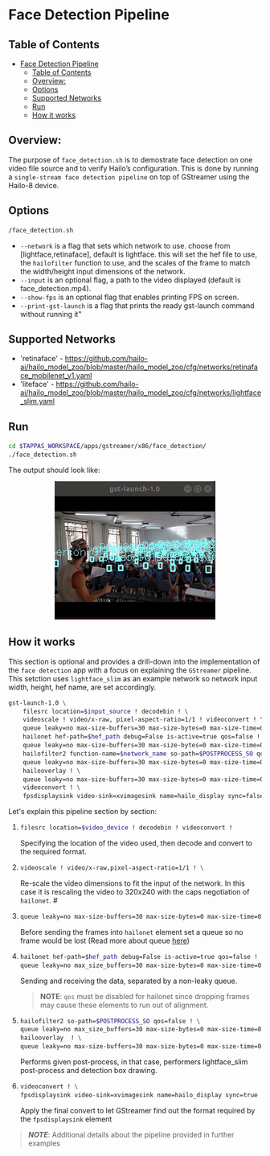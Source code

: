 # Face Detection Pipeline

## Table of Contents

- [Face Detection Pipeline](#face-detection-pipeline)
  - [Table of Contents](#table-of-contents)
  - [Overview:](#overview)
  - [Options](#options)
  - [Supported Networks](#supported-networks)
  - [Run](#run)
  - [How it works](#how-it-works)

## Overview:

The purpose of `face_detection.sh` is to demostrate face detection on one video file source and to verify Hailo’s configuration.
This is done by running a `single-stream face detection pipeline` on top of GStreamer using the Hailo-8 device.

## Options

```sh
/face_detection.sh
```

- `--network` is a flag that sets which network to use. choose from [lightface,retinaface], default is lightface.
  this will set the hef file to use, the `hailofilter` function to use, and the scales of the frame to match the width/height input dimensions of the network.
- `--input` is an optional flag, a path to the video displayed (default is face_detection.mp4).
- `--show-fps` is an optional flag that enables printing FPS on screen.
- `--print-gst-launch` is a flag that prints the ready gst-launch command without running it"

## Supported Networks

- 'retinaface' - <https://github.com/hailo-ai/hailo_model_zoo/blob/master/hailo_model_zoo/cfg/networks/retinaface_mobilenet_v1.yaml>
- 'liteface' - https://github.com/hailo-ai/hailo_model_zoo/blob/master/hailo_model_zoo/cfg/networks/lightface_slim.yaml

## Run

```sh
cd $TAPPAS_WORKSPACE/apps/gstreamer/x86/face_detection/
./face_detection.sh
```

The output should look like:

<div align="center">
    <img src="readme_resources/face_detection_pipeline.gif" width="320px" height="275px"/> 
</div>

## How it works

This section is optional and provides a drill-down into the implementation of the `face detection` app with a focus on explaining the `GStreamer` pipeline.
This setction uses `lightface_slim` as an example network so network input width, height, hef name, are set accordingly.

```sh
gst-launch-1.0 \
    filesrc location=$input_source ! decodebin ! \
    videoscale ! video/x-raw, pixel-aspect-ratio=1/1 ! videoconvert ! \
    queue leaky=no max-size-buffers=30 max-size-bytes=0 max-size-time=0 ! \
    hailonet hef-path=$hef_path debug=False is-active=true qos=false ! \
    queue leaky=no max-size-buffers=30 max-size-bytes=0 max-size-time=0 ! \
    hailofilter2 function-name=$network_name so-path=$POSTPROCESS_SO qos=false ! \
    queue leaky=no max-size-buffers=30 max-size-bytes=0 max-size-time=0 ! \
    hailooverlay ! \
    queue leaky=no max-size-buffers=30 max-size-bytes=0 max-size-time=0 ! \
    videoconvert ! \
    fpsdisplaysink video-sink=xvimagesink name=hailo_display sync=false text-overlay=false ${additonal_parameters}
```

Let's explain this pipeline section by section:
1.  ```sh
    filesrc location=$video_device ! decodebin ! videoconvert !
    ```
    Specifying the location of the video used, then decode and convert to the required format.
2.  ```sh
    videoscale ! video/x-raw,pixel-aspect-ratio=1/1 ! \
    ```

    Re-scale the video dimensions to fit the input of the network. In this case it is rescaling the video to 320x240 with the caps negotiation of `hailonet`. #

3.  ```sh
    queue leaky=no max-size-buffers=30 max-size-bytes=0 max-size-time=0 ! \
    ```
    Before sending the frames into `hailonet` element set a queue so no frame would be lost (Read more about queue [here](https://gstreamer.freedesktop.org/documentation/coreelements/queue.html?gi-language=c))
4.  ```sh
    hailonet hef-path=$hef_path debug=False is-active=true qos=false ! \
    queue leaky=no max_size_buffers=30 max-size-bytes=0 max-size-time=0 ! \
    ```
    Sending and receiving the data, separated by a non-leaky queue.
    > **NOTE**: `qos` must be disabled for hailonet since dropping frames may cause these elements to run out of alignment.
5.  ```sh
    hailofilter2 so-path=$POSTPROCESS_SO qos=false ! \
    queue leaky=no max_size_buffers=30 max-size-bytes=0 max-size-time=0 ! \
    hailooverlay  ! \
    queue leaky=no max-size-buffers=30 max-size-bytes=0 max-size-time=0 ! \
    ```
    Performs given post-process, in that case, performers lightface_slim post-process and detection box drawing.
6.  ```sh
    videoconvert ! \
    fpsdisplaysink video-sink=xvimagesink name=hailo_display sync=true
    ```
    Apply the final convert to let GStreamer find out the format required by the `fpsdisplaysink` element

> **_NOTE_**: Additional details about the pipeline provided in further examples
